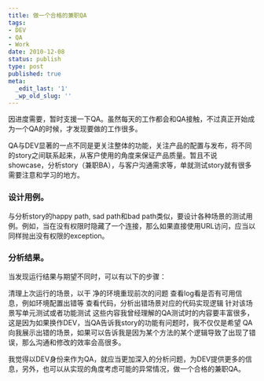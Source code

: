 ```yaml
---
title: 做一个合格的兼职QA
tags:
- DEV
- QA
- Work
date: 2010-12-08
status: publish
type: post
published: true
meta:
  _edit_last: '1'
  _wp_old_slug: ''
---
```

因进度需要，暂时支援一下QA。虽然每天的工作都会和QA接触，不过真正开始成为一个QA的时候，才发现要做的工作很多。

QA与DEV显著的一点不同是更关注整体的功能，关注产品的配置与发布，将不同的story之间联系起来，从客户使用的角度来保证产品质量。暂且不说showcase，分析story（兼职BA），与客户沟通需求等，单就测试story就有很多需要注意和学习的地方。

### 设计用例。

与分析story的happy path, sad path和bad path类似，要设计各种场景的测试用例。例如，当在没有权限时隐藏了一个连接，那么如果直接使用URL访问，应当以同样抛出没有权限的exception。

### 分析结果。

当发现运行结果与期望不同时，可以有以下的步骤：

清理上次运行的场景，以干 净的环境重现前次的问题
查看log看是否有可用信息，例如环境配置出错等
查看代码，分析出错场景对应的代码实现逻辑
针对该场景写单元测试或者功能测试
这些内容我曾经理解的QA测试时的内容要丰富很多，这是因为如果换作DEV，当QA告诉我story的功能有问题时，我不仅仅是希望 QA向我展示出错的场景，如果可以告诉我是因为某个方法的某个逻辑导致了出现了错误，那么沟通和修改的效率会高很多。

我觉得以DEV身份来作为QA，就应当更加深入的分析问题，为DEV提供更多的信息，另外，也可以从实现的角度考虑可能的异常情况，做一个合格的兼职QA。
